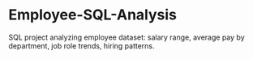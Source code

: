# Employee-SQL-Analysis
SQL project analyzing employee dataset: salary range, average pay by department, job role trends, hiring patterns.
